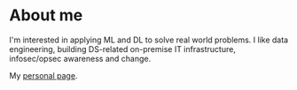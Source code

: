 # About me

I'm interested in applying ML and DL to solve real world problems. I like data engineering, building DS-related on-premise IT infrastructure, infosec/opsec awareness and change.

My [personal page](https://placebeyondtheclouds.github.io/).
